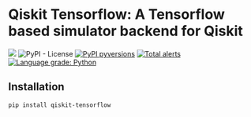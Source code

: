 # Qiskit Tensorflow: A Tensorflow based simulator backend for Qiskit

[![](https://badge.fury.io/py/qiskit-tensorflow.svg)](https://pypi.python.org/pypi/qiskit-tensorflow/)
![PyPI - License](https://img.shields.io/pypi/l/qiskit-tensorflow)
[![PyPI pyversions](https://img.shields.io/pypi/pyversions/qiskit-tensorflow.svg)](https://pypi.python.org/pypi/qiskit-tensorflow/)
[![Total alerts](https://img.shields.io/lgtm/alerts/g/lazyoracle/qiskit-tensorflow.svg?logo=lgtm&logoWidth=18)](https://lgtm.com/projects/g/lazyoracle/qiskit-tensorflow/alerts/)
[![Language grade: Python](https://img.shields.io/lgtm/grade/python/g/lazyoracle/qiskit-tensorflow.svg?logo=lgtm&logoWidth=18)](https://lgtm.com/projects/g/lazyoracle/qiskit-tensorflow/context:python)

## Installation

```bash
pip install qiskit-tensorflow
```
